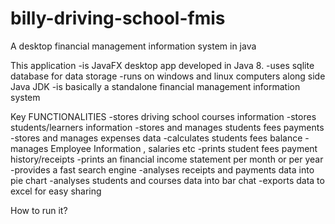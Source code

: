# billy-driving-school-fmis
A desktop financial management information system in java 

This application
	-is JavaFX desktop app developed in Java 8.
	-uses sqlite database for data storage
	-runs on windows and linux computers along side Java JDK
	-is basically a standalone financial management information system



Key FUNCTIONALITIES
	-stores driving school courses information
	-stores students/learners information 
	-stores and manages students fees payments
	-stores and manages expenses data
	-calculates students fees balance
	-manages Employee Information , salaries etc
	-prints student fees payment history/receipts
	-prints an financial income statement per month or per year
	-provides a fast search engine
	-analyses receipts and payments data into pie chart
	-analyses students and courses data into bar chat
	-exports data to excel for easy sharing

How to run it?
